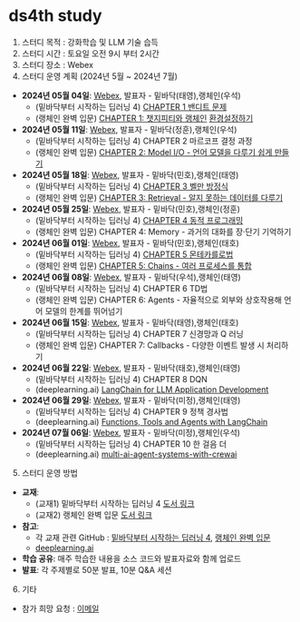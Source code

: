 # ds4th study
1) 스터디 목적 : 강화학습 및 LLM 기술 습득
2) 스터디 시간 : 토요일 오전 9시 부터 2시간
3) 스터디 장소 : Webex
4) 스터디 운영 계획 (2024년 5월 ~ 2024년 7월)
- **2024년 05월 04일**: [Webex](https://lgehq.webex.com/lgehq/e.php?MTID=mec2b0d984b6a169382ed1e42be474e46	), 발표자 - 밑바닥(태영),랭체인(우석)
  - (밑바닥부터 시작하는 딥러닝 4) [CHAPTER 1 밴디트 문제](https://github.com/restful3/ds4th_study/blob/main/source/%EB%B0%91%EB%B0%94%EB%8B%A5%EB%B6%80%ED%84%B0_%EC%8B%9C%EC%9E%91%ED%95%98%EB%8A%94_%EB%94%A5%EB%9F%AC%EB%8B%9D_4/ch01_%EB%B0%B4%EB%94%94%ED%8A%B8_%EB%AC%B8%EC%A0%9C_Song.ipynb)
  - (랭체인 완벽 입문) [CHAPTER 1: 챗지피티와 랭체인](https://github.com/restful3/ds4th_study/blob/main/source/%EB%9E%AD%EC%B2%B4%EC%9D%B8_%EC%99%84%EB%B2%BD_%EC%9E%85%EB%AC%B8/Ch1.%20%EC%B1%97GPT%EC%99%80%20%EB%9E%AD%EC%B2%B4%EC%9D%B8_jeong.ipynb)
[환경설정하기](https://github.com/restful3/ds4th_study/blob/main/source/%EB%9E%AD%EC%B2%B4%EC%9D%B8_%EC%99%84%EB%B2%BD_%EC%9E%85%EB%AC%B8/langchain/langchain%20%ED%99%98%EA%B2%BD%20%EC%84%A4%EC%A0%95.md)
- **2024년 05월 11일**: [Webex](https://lgehq.webex.com/lgehq-ko/j.php?MTID=mf200f5f061fd05faedd2bdd7b5f4f874	), 발표자 - 밑바닥(정훈),랭체인(우석)
  - (밑바닥부터 시작하는 딥러닝 4) CHAPTER 2 마르코프 결정 과정
  - (랭체인 완벽 입문) [CHAPTER 2: Model I/O - 언어 모델을 다루기 쉽게 만들기](https://github.com/restful3/ds4th_study/blob/main/source/%EB%9E%AD%EC%B2%B4%EC%9D%B8_%EC%99%84%EB%B2%BD_%EC%9E%85%EB%AC%B8/Ch2.%20Model%20IO_jeong.ipynb)
- **2024년 05월 18일**: [Webex](https://lgehq.webex.com/lgehq/j.php?MTID=m87953fe1d77cbb7eb8f78d53e7b38e9f	), 발표자 - 밑바닥(민호),랭체인(태영)
  - (밑바닥부터 시작하는 딥러닝 4) [CHAPTER 3 벨만 방정식](https://github.com/restful3/ds4th_study/blob/0671206efe1439b946e293644043ed64351e25de/source/%EB%B0%91%EB%B0%94%EB%8B%A5%EB%B6%80%ED%84%B0_%EC%8B%9C%EC%9E%91%ED%95%98%EB%8A%94_%EB%94%A5%EB%9F%AC%EB%8B%9D_4/ch03_%EB%B2%A8%EB%A7%8C_%EB%B0%A9%EC%A0%95%EC%8B%9D_Minho.ipynb)
  - (랭체인 완벽 입문) [CHAPTER 3: Retrieval - 알지 못하는 데이터를 다루기](https://github.com/restful3/ds4th_study/blob/main/source/%EB%9E%AD%EC%B2%B4%EC%9D%B8_%EC%99%84%EB%B2%BD_%EC%9E%85%EB%AC%B8/ch03_Retrieval_%EC%95%8C%EC%A7%80_%EB%AA%BB%ED%95%98%EB%8A%94_%EB%8D%B0%EC%9D%B4%ED%84%B0_%EB%8B%A4%EB%A3%A8%EA%B8%B0_Song.ipynb)
- **2024년 05월 25일**: [Webex](https://lgehq.webex.com/lgehq-ko/j.php?MTID=ma995b7204cff42e96e4fae240a394b06	), 발표자 - 밑바닥(민호),랭체인(정훈)
  - (밑바닥부터 시작하는 딥러닝 4) [CHAPTER 4 동적 프로그래밍](https://github.com/restful3/ds4th_study/blob/676606c7b35b4a5c80ee56f7238d475f45a21aaf/source/%EB%B0%91%EB%B0%94%EB%8B%A5%EB%B6%80%ED%84%B0_%EC%8B%9C%EC%9E%91%ED%95%98%EB%8A%94_%EB%94%A5%EB%9F%AC%EB%8B%9D_4/ch04_%EB%8F%99%EC%A0%81_%ED%94%84%EB%A1%9C%EA%B7%B8%EB%9E%98%EB%B0%8D_Minho.ipynb)
  - (랭체인 완벽 입문) CHAPTER 4: Memory - 과거의 대화를 장·단기 기억하기
- **2024년 06월 01일**: [Webex](https://lgehq.webex.com/lgehq/j.php?MTID=m62d5b5ffc2a3f265fc4e102c7702935a	), 발표자 - 밑바닥(민호),랭체인(태호)
  - (밑바닥부터 시작하는 딥러닝 4) [CHAPTER 5 몬테카를로법](https://github.com/restful3/ds4th_study/blob/b3be6ac222fa2f8e027c832d64ba0b98e395a580/source/%EB%B0%91%EB%B0%94%EB%8B%A5%EB%B6%80%ED%84%B0_%EC%8B%9C%EC%9E%91%ED%95%98%EB%8A%94_%EB%94%A5%EB%9F%AC%EB%8B%9D_4/ch05_%EB%AA%AC%ED%85%8C%EC%B9%B4%EB%A5%BC%EB%A1%9C%EB%B2%95_Minho.ipynb)
  - (랭체인 완벽 입문) [CHAPTER 5: Chains - 여러 프로세스를 통합](https://github.com/restful3/ds4th_study/blob/main/source/%EB%9E%AD%EC%B2%B4%EC%9D%B8_%EC%99%84%EB%B2%BD_%EC%9E%85%EB%AC%B8/ch5_.Chains_%EC%97%AC%EB%9F%AC%ED%94%84%EB%A1%9C%EC%84%B8%EC%8A%A4%ED%86%B5%ED%95%A9.ipynb)
- **2024년 06월 08일**: [Webex](https://lgehq.webex.com/lgehq/j.php?MTID=me8df8edb3cf9994a451c99acc1f749ea	), 발표자 - 밑바닥(우석),랭체인(태영)
  - (밑바닥부터 시작하는 딥러닝 4) CHAPTER 6 TD법
  - (랭체인 완벽 입문) CHAPTER 6: Agents - 자율적으로 외부와 상호작용해 언어 모델의 한계를 뛰어넘기
- **2024년 06월 15일**: [Webex](https://lgehq.webex.com/lgehq/j.php?MTID=m739efd0f48677e321961efefbd3f52d8	), 발표자 - 밑바닥(태영),랭체인(태호)
  - (밑바닥부터 시작하는 딥러닝 4) CHAPTER 7 신경망과 Q 러닝
  - (랭체인 완벽 입문) CHAPTER 7: Callbacks - 다양한 이벤트 발생 시 처리하기
- **2024년 06월 22일**: [Webex](https://lgehq.webex.com/lgehq-ko/j.php?MTID=m1bdd981b9382081f01744498781c0a1c	), 발표자 - 밑바닥(태호),랭체인(태영)
  - (밑바닥부터 시작하는 딥러닝 4) CHAPTER 8 DQN
  - (deeplearning.ai) [LangChain for LLM Application Development](https://learn.deeplearning.ai/courses/langchain/lesson/1/introduction)
- **2024년 06월 29일**: [Webex](https://lgehq.webex.com/lgehq/j.php?MTID=ma5e9754fb3c8c1f2bd09d2f98ba7557e	), 발표자 - 밑바닥(미정),랭체인(태영)
  - (밑바닥부터 시작하는 딥러닝 4) CHAPTER 9 정책 경사법
  - (deeplearning.ai) [Functions, Tools and Agents with LangChain](https://learn.deeplearning.ai/courses/functions-tools-agents-langchain/lesson/1/introduction)
- **2024년 07월 06일**: [Webex](https://lgehq.webex.com/lgehq/j.php?MTID=m470406a1c6059fbb3dea145ac3425a6b	), 발표자 - 밑바닥(미정),랭체인(우석)
  - (밑바닥부터 시작하는 딥러닝 4) CHAPTER 10 한 걸음 더
  - (deeplearning.ai) [multi-ai-agent-systems-with-crewai](https://learn.deeplearning.ai/courses/multi-ai-agent-systems-with-crewai/lesson/1/introduction)
5) 스터디 운영 방법
- **교재**:
  - (교재1) 밑바닥부터 시작하는 딥러닝 4 [도서 링크](https://ridibooks.com/books/443001280)
  - (교재2) 랭체인 완벽 입문 [도서 링크](https://ridibooks.com/books/1160000149)
- **참고**:
  - 각 교재 관련 GitHub : [밑바닥부터 시작하는 딥러닝 4](https://github.com/WegraLee/deep-learning-from-scratch-4), [랭체인 완벽 입문](https://github.com/wikibook/langchain)
  - [deeplearning.ai](https://learn.deeplearning.ai/)
- **학습 공유**: 매주 학습한 내용을 소스 코드와 발표자료와 함께 업로드
- **발표**: 각 주제별로 50분 발표, 10분 Q&A 세션

6) 기타
- 참가 희망 요청 : [이메일](restful3@gmail.com)
